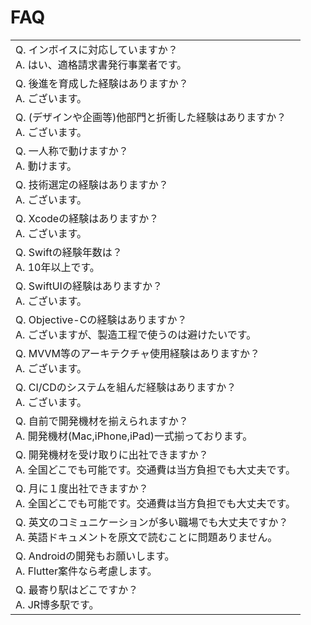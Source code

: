 # FAQ
|  |
|---|
| Q. インボイスに対応していますか？<br>A. はい、適格請求書発行事業者です。   |
| Q. 後進を育成した経験はありますか？<br>A. ございます。   |
| Q. (デザインや企画等)他部門と折衝した経験はありますか？<br>A. ございます。   |
| Q. 一人称で動けますか？<br>A. 動けます。 |
| Q. 技術選定の経験はありますか？<br>A. ございます。  |
| Q. Xcodeの経験はありますか？<br>A. ございます。 |
| Q. Swiftの経験年数は？<br>A. 10年以上です。   |
| Q. SwiftUIの経験はありますか？<br>A. ございます。  |
| Q. Objective-Cの経験はありますか？<br>A. ございますが、製造工程で使うのは避けたいです。  |
| Q. MVVM等のアーキテクチャ使用経験はありますか？<br>A. ございます。  |
| Q. CI/CDのシステムを組んだ経験はありますか？<br>A. ございます。  |
| Q. 自前で開発機材を揃えられますか？<br>A. 開発機材(Mac,iPhone,iPad)一式揃っております。 |
| Q. 開発機材を受け取りに出社できますか？<br>A. 全国どこでも可能です。交通費は当方負担でも大丈夫です。 |
| Q. 月に１度出社できますか？<br>A. 全国どこでも可能です。交通費は当方負担でも大丈夫です。 |
| Q. 英文のコミュニケーションが多い職場でも大丈夫ですか？<br>A. 英語ドキュメントを原文で読むことに問題ありません。 |
| Q. Androidの開発もお願いします。<br>A. Flutter案件なら考慮します。 |
| Q. 最寄り駅はどこですか？<br>A. JR博多駅です。 |

